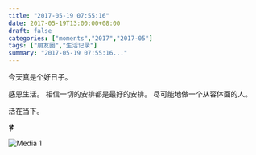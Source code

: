 ```yaml
---
title: "2017-05-19 07:55:16"
date: 2017-05-19T13:00:00+08:00
draft: false
categories: ["moments","2017","2017-05"]
tags: ["朋友圈","生活记录"]
summary: "2017-05-19 07:55:16..."
---
```


今天真是个好日子。

感恩生活。
相信一切的安排都是最好的安排。
尽可能地做一个从容体面的人。

活在当下。

🍀

![Media 1](/Moments/photos/2017-05-19/201705190755160.jpg)

